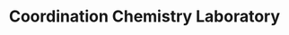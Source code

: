 ---
title: "Coordination Chemistry Laboratory"
draft: false

# page title background image
bg_image: "images/banner/bg1.jpg"

# meta description ~100 letters in Japanese
description : "Synthesis, Structures and Properties of Novel Metal Complexes"

# Research image
image: "images/labs/flask.jpg"

# interest

# taxonomy
la_categories: "Material Chemistry" # 分子化学 | 物質化学 | 反応化学
keywords: ["Transition-metal and Lanthanoid Complexes", "Chirality", "Multinuclear Complex・Cluster Compounds"]

# faculties; label: true name and title
faculties:
- id: suzuki
  name: Prof. Takayoshi Suzuki


# contact info
contact:
- icon: ti-email
  link: mailto:suzuki@okayama-u.ac.jp
  name: suzuki@okayama-u.ac.jp
- icon: ti-mobile
  link: tel:086-251-7900
  name: 086-251-7900
- icon: ti-printer
  link: tel:086-251-7900
  name: FAX 086-251-7900


- name : "Coordination Chemistry Laboratory (Group Website)"
  icon : "ti-world" # icon pack : https://themify.me/themify-icons
  link : "http://chem.okayama-u.ac.jp/~complex/Coord.Chem/Home.html"

- name : "3-1-1 Tsushima-Naka, Kita Ward, Okayama City, Okayama 700-8530"
  icon : "ti-location-pin" # icon pack : https://themify.me/themify-icons
  link : "#"

# type
type: "laboratory"
---
